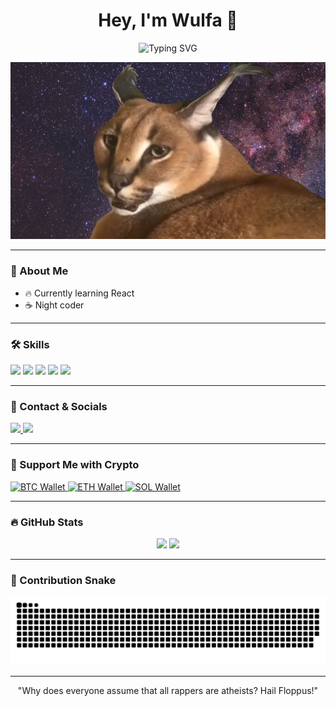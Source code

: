 <h1 align="center">Hey, I'm Wulfa 👾</h1>

<p align="center">
  <img src="https://readme-typing-svg.demolab.com?font=Fira+Code&size=24&pause=1000&color=FBBF24&center=true&vCenter=true&width=435&lines=Welcome+to+my+profile!;Frontend+Wizard+in+Progress...;JavaScript+Lover+%F0%9F%94%A5;Code%2C+Create%2C+Repeat." alt="Typing SVG" />
</p>

<p align="center">
  <img src="https://github.com/WulfaW/WulfaW/blob/9b53f04accae02b7723b55c1f8ba62b5018ef54f/header.jpg" alt="header" />
</p>

---

### 🧠 About Me
- 🔥 Currently learning React
- ☕ Night coder

---

### 🛠️ Skills
<p align="left">
  <img src="https://img.shields.io/badge/HTML5-E34F26?style=for-the-badge&logo=html5&logoColor=white"/>
  <img src="https://img.shields.io/badge/CSS3-1572B6?style=for-the-badge&logo=css3&logoColor=white"/>
  <img src="https://img.shields.io/badge/JavaScript-F7DF1E?style=for-the-badge&logo=javascript&logoColor=black"/>
  <img src="https://img.shields.io/badge/React-20232A?style=for-the-badge&logo=react&logoColor=61DAFB"/>
  <img src="https://img.shields.io/badge/Node.js-339933?style=for-the-badge&logo=nodedotjs&logoColor=white"/>
</p>

---

### 💬 Contact & Socials
<p align="left">
  <a href="https://steamcommunity.com/profiles/76561198867839214/" target="_blank">
    <img src="https://img.shields.io/badge/Steam-WulfaW-171a21?style=for-the-badge&logo=steam&logoColor=white" />
  </a>
  <a href="https://discord.com/users/502492480651001856" target="_blank">
    <img src="https://img.shields.io/badge/Discord-WulfaW%232670-5865F2?style=for-the-badge&logo=discord&logoColor=white" />
  </a>
</p>

---

### 💸 Support Me with Crypto
<p align="left">
  <a href="https://www.blockchain.com/explorer/addresses/btc/bc1qvdd3wcnt4gntc7ps9fz9rf2yznqn3vgf8fsf6g" target="_blank">
    <img src="https://img.shields.io/badge/BTC-Donate-F7931A?style=for-the-badge&logo=bitcoin&logoColor=white" alt="BTC Wallet"/>
  </a>
  <a href="https://etherscan.io/address/0x491f18967f27E0F1089A50B624d37DBc312d32E9" target="_blank">
    <img src="https://img.shields.io/badge/ETH-Donate-3C3C3D?style=for-the-badge&logo=ethereum&logoColor=white" alt="ETH Wallet"/>
  </a>
  <a href="https://solscan.io/account/ED3mwuKJxx7hESPUXRMC1dCBiEMfQ1EXtXvYVHLgLDV2" target="_blank">
    <img src="https://img.shields.io/badge/SOL-Donate-9945FF?style=for-the-badge&logo=solana&logoColor=white" alt="SOL Wallet"/>
  </a>
</p>

---

### 🔥 GitHub Stats
<p align="center">
  <img src="https://github-readme-stats.vercel.app/api?username=WulfaW&show_icons=true&theme=tokyonight" />
  <img src="https://github-readme-streak-stats.herokuapp.com/?user=WulfaW&theme=tokyonight" />
</p>

---

### 🐍 Contribution Snake
<p align="center">
  <img src="https://raw.githubusercontent.com/platane/platane/output/github-contribution-grid-snake.svg" alt="github contribution grid snake animation" />
</p>

---

<p align="center">"Why does everyone assume that all rappers are atheists? Hail Floppus!"
</p>
